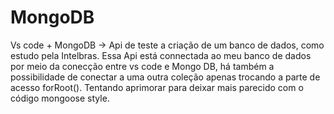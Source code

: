 # MongoDB
Vs code + MongoDB -> Api de teste a criação de um banco de dados, como estudo pela Intelbras.
Essa Api está connectada ao meu banco de dados por meio da conecção entre vs code e Mongo DB, há também a possibilidade de conectar a uma outra coleção apenas trocando a parte de acesso forRoot().
Tentando aprimorar para deixar mais parecido com o código mongoose style.
